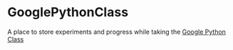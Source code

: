 # GooglePythonClass
A place to store experiments and progress while taking the [Google Python Class](https://developers.google.com/edu/python/)
